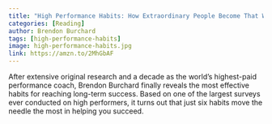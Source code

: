 ```yaml
---
title: "High Performance Habits: How Extraordinary People Become That Way"
categories: [Reading]
author: Brendon Burchard
tags: [high-performance-habits]
image: high-performance-habits.jpg
link: https://amzn.to/2MhGbAF
---
```


After extensive original research and a decade as the world’s highest-paid performance coach, Brendon Burchard finally reveals the most effective habits for reaching long-term success. Based on one of the largest surveys ever conducted on high performers, it turns out that just six habits move the needle the most in helping you succeed.
